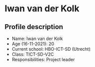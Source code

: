 # Iwan van der Kolk

## Profile description
- Name:                 Iwan van der Kolk
- Age (16-11-2021):     20
- Current school:       HBO-ICT-SD (Utrecht)
- Class:                TICT-SD-V2C
- Responsibilities:     Project leader
